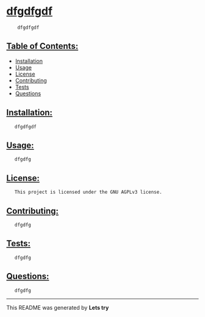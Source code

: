 # [dfgdfgdf](#dfgdfgdf)

        dfgdfgdf
   
## [Table of Contents:](#table-of-contents:)
   
- [Installation](#installation)
- [Usage](#usage)
- [License](#license)
- [Contributing](#contributing)
- [Tests](#tests)
- [Questions](#questions)
   
## [Installation:](#installation:)
   
       dfgdfgdf
   
## [Usage:](#usage:)
   
       dfgdfg
   
## [License:](#license:)
   
       This project is licensed under the GNU AGPLv3 license.
   
## [Contributing:](#contributing:)
   
       dfgdfg
   
## [Tests:](#tests:)
   
       dfgdfg
   
## [Questions:](#questions:)
   
       dfgdfg
   
------------------------------------------------------------------------------------------------
   
This README was generated by **Lets try**